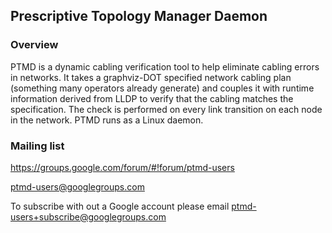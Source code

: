 Prescriptive Topology Manager Daemon
------------------------------------

### Overview

PTMD is a dynamic cabling verification tool to help eliminate cabling
errors in networks. It takes a graphviz-DOT specified network cabling
plan (something many operators already generate) and couples it with
runtime information derived from LLDP to verify that the cabling
matches the specification. The check is performed on every link
transition on each node in the network. PTMD runs as a Linux daemon.

### Mailing list

https://groups.google.com/forum/#!forum/ptmd-users

ptmd-users@googlegroups.com

To subscribe with out a Google account please email ptmd-users+subscribe@googlegroups.com
